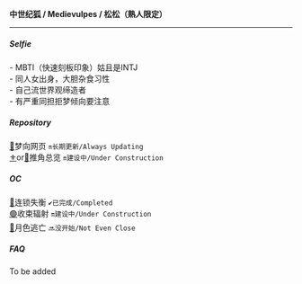 <p><b>中世纪狐 / Medievulpes / 松松（熟人限定）</b></p>

---
##### Selfie
<p>
  - MBTI（快速刻板印象）姑且是INTJ<br>
  - 同人女出身，大胆杂食习性<br>
  - 自己流世界观缔造者<br>
  - 有严重同担拒梦倾向要注意
</p>

##### Repository
[🤎](https://medievulpes.github.io/OikaDion/)梦向网页 <code>🔛长期更新/Always Updating</code><br>
[⚜️](https://medievulpes.github.io/Miracle-22/)or[💠](https://medievulpes.github.io/Tarot/)推角总览 <code>🔛建设中/Under Construction</code>

##### OC
[🔴](https://medievulpes.github.io/LD/)连锁失衡 <code>✔️已完成/Completed</code><br>
[🟢](https://medievulpes.github.io/RC/)收束辐射 <code>🔛建设中/Under Construction</code><br>
[🔵](https://medievulpes.github.io/ME/)月色逃亡 <code>🔜没开始/Not Even Close</code><br>

##### FAQ
<p>
To be added
</p>

<!--
**Medievulpe/Medievulpe** is a ✨ _special_ ✨ repository because its `README.md` (this file) appears on your GitHub profile.

Here are some ideas to get you started:

- 🔭 I’m currently working on ...
- 🌱 I’m currently learning ...
- 👯 I’m looking to collaborate on ...
- 🤔 I’m looking for help with ...
- 💬 Ask me about ...
- 📫 How to reach me: ...
- 😄 Pronouns: ...
- ⚡ Fun fact: ...
-->

